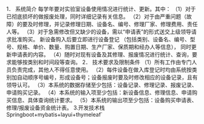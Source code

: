 1．	系统简介
每学年要对实验室设备使用情况进行统计、更新。其中：
（1）对于已彻底损坏的做报废处理，同时详细记录有关信息。
（2）对于由严重问题（故障）的要及时修理，并记录修理日期、设备名、编号、修理厂家、修理费用、责任人等。
（3）对于急需修改但又缺少的设备，需以“申请表”的形式送交上级领导请求批准购买。
 新设备购入后要立即进行设备登记
（包括类别、设备名、编号、型号、规格、单价、数量、购置日期、生产厂家、保质期和经办人等信息），
同时更新申请表的内容。
（4）随时对现有设备及其修理、报废情况进行统计、查询，要求能够按类别和时间段等查询。
2．	技术要求及限制条件
（1）所有工作由专门人员负责完成，其他人不得任意使用。
（2）每件设备在做入库登记时均由系统按类别加自动顺序号编号，形成设备号；设备报废时要及时修改相应的设备记录，且有领导认可。
（3）本系统的数据存储至少包括：设备记录、修理记录、报废记录、申请购买记录。
（4）本系统的输入项至少包括：新设备信息、修理信息、申请购买信息、具体查询统计要求。
（5）本系统的输出项至少包括：设备购买申请表、修理/报废设备资金统计表。
3.开发技术栈
 Springboot+mybatis+layui+thymeleaf`